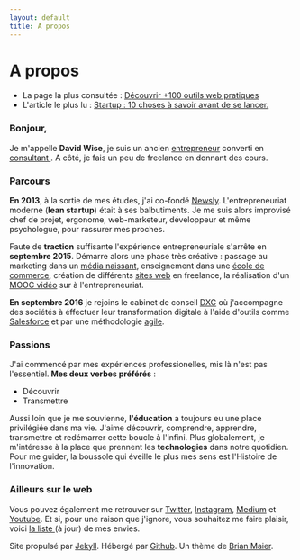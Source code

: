```yaml
---
layout: default
title: A propos
---
```


<div class="post">
	<h1 class="pageTitle">A propos</h1>

<ul>
      <li> La page la plus consultée : <a href="/Outils">Découvrir +100 outils web pratiques</a></li>
      <li> L'article le plus lu : <a href="https://medium.com/@dawise_/my-10-favorite-quotes-yet-3f8a4122336b"> Startup : 10 choses à savoir avant de se lancer.</a></li>
  </ul>

  <h3> Bonjour, </h3>
  <p> Je m'appelle <b>David Wise</b>, je suis un ancien <a href="/startups">entrepreneur</a> converti en <a href="https://www.dxc.technology/">consultant </a>. A côté, je fais un peu de freelance en donnant des cours.</p> 

  <h3> Parcours</h3>
  <p> <b>En 2013</b>, à la sortie de mes études, j'ai co-fondé <a href="https://fr.petitsfrenchies.com/newsly-application-web-favoris-interview/">Newsly</a>. L'entrepreneuriat moderne (<b>lean startup</b>) était à ses balbutiments. Je me suis alors improvisé chef de projet, ergonome, web-marketeur, développeur et même psychologue, pour rassurer mes proches.</p> 

  <p> Faute de <b>traction</b> suffisante l'expérience entrepreneuriale s'arrête en <b>septembre 2015</b>. Démarre alors une phase très créative : passage au marketing dans un <a href="https://www.brief.me/"> média naissant</a>, enseignement dans une <a href="http://www.emlv.fr/"> école de commerce</a>, création de différents <a href="/Portfolio">sites web</a> en freelance, la réalisation d'un <a href="https://www.udemy.com/startuptour/?couponCode=DAVIDWISE.FR">MOOC vidéo</a> sur à l'entrepreneuriat.
</p>

  <p><b>En septembre 2016</b> je rejoins le cabinet de conseil <a href="https://www.dxc.technology/">DXC</a> où j'accompagne des sociétés à éffectuer leur transformation digitale à l'aide d'outils comme <a href="http://saleforce.com/">Salesforce</a> et par une méthodologie <a href="https://fr.wikipedia.org/wiki/M%C3%A9thode_agile">agile</a>.

  <h3> Passions</h3>

  <p> J'ai commencé par mes expériences professionelles, mis là n'est pas l'essentiel.<b> Mes deux verbes préférés</b> : 
  <ul>
  <li>Découvrir</li> 
  <li>Transmettre</li>
  </ul> 
 
 <p> Aussi loin que je me souvienne, <b>l'éducation</b> a toujours eu une place privilégiée dans ma vie. J'aime découvrir, comprendre, apprendre, transmettre et redémarrer cette boucle à l'infini. Plus globalement, je m'intéresse à la place que prennent les <b>technologies</b> dans notre quotidien. Pour me guider, la boussole qui éveille le plus mes sens est l'Histoire de l'innovation.</p>

  <h3> Ailleurs sur le web</h3>
  
 <p>Vous pouvez également me retrouver sur <a href="https://twitter.com/dawise_">Twitter</a>, <a href="https://www.instagram.com/dawise_/">Instagram</a>, <a href="https://medium.com/@dawise_">Medium</a> et <a href="https://www.youtube.com/channel/UCUtv9U3_GGoBrp_YvSWUj7A">Youtube</a>. Et si, pour une raison que j'ignore, vous souhaitez me faire plaisir, voici <a href="https://kit.com/dawise/la-liste-des-mes-envies"> la liste </a>(à jour) de mes envies.</p>

<p> Site propulsé par <a href="https://jekyllrb.com/">Jekyll</a>. Hébergé par <a href="https://github.com/">Github</a>. Un thème de <a href="http://brianmaierjr.com">Brian Maier</a>.</p>
